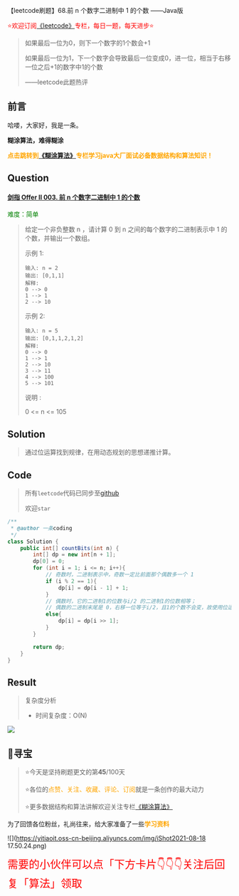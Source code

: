 【leetcode刷题】68.前 n 个数字二进制中 1 的个数 ——Java版

<font color=red>⭐欢迎订阅[《leetcode》](https://blog.csdn.net/skylibiao/category_10867560.html)专栏，每日一题，每天进步⭐</font>

>如果最后一位为0，则下一个数字的1个数会+1
>
>如果最后一位为1，下一个数字会导致最后一位变成0，进一位，相当于右移一位之后+1的数字中1的个数
>
>——leetcode此题热评

## 前言

哈喽，大家好，我是一条。

**糊涂算法，难得糊涂**

<font color=orange><b>点击跳转到[《糊涂算法》](https://blog.csdn.net/skylibiao/category_11292502.html?spm=1001.2014.3001.5482)专栏学习java大厂面试必备数据结构和算法知识！</b></font>

## Question

#### [剑指 Offer II 003. 前 n 个数字二进制中 1 的个数](https://leetcode-cn.com/problems/w3tCBm/)

<font color=green>难度：简单</font>

>给定一个非负整数 n ，请计算 0 到 n 之间的每个数字的二进制表示中 1 的个数，并输出一个数组。
>
> 
>
>示例 1:
>
>```
>输入: n = 2
>输出: [0,1,1]
>解释: 
>0 --> 0
>1 --> 1
>2 --> 10
>```
>
>示例 2:
>
>```
>输入: n = 5
>输出: [0,1,1,2,1,2]
>解释:
>0 --> 0
>1 --> 1
>2 --> 10
>3 --> 11
>4 --> 100
>5 --> 101
>```
>
>
>
>
>说明 :
>
>0 <= n <= 105
>
>
>

## Solution

>通过位运算找到规律，在用动态规划的思想递推计算。




## Code

>所有`leetcode`代码已同步至[github](https://github.com/lbsys)
>
>欢迎`star`

```java
/**
 * @author 一条coding
 */
class Solution {
    public int[] countBits(int n) {
        int[] dp = new int[n + 1];
        dp[0] = 0;
        for (int i = 1; i <= n; i++){
            // 奇数时，二进制表示中，奇数一定比前面那个偶数多一个 1
            if (i % 2 == 1){
                dp[i] = dp[i - 1] + 1;
            }
            // 偶数时，它的二进制1的位数与i/2 的二进制1的位数相等；
            // 偶数的二进制末尾是 0，右移一位等于i/2，且1的个数不会变，故使用位运算i>>1当作i/2
            else{
                dp[i] = dp[i >> 1];
            }
        }

        return dp;
    }
}
```

## Result

> 复杂度分析
>
> - 时间复杂度：O(N) 

![](https://yitiaoit.oss-cn-beijing.aliyuncs.com/img/image-20210918200941786.png)


## 🌈寻宝

>⭐今天是坚持刷题更文的第**45**/100天
>
>⭐各位的<font color=orange>点赞、关注、收藏、评论、订阅</font>就是一条创作的最大动力
>
>⭐更多数据结构和算法讲解欢迎关注专栏[《糊涂算法》](https://blog.csdn.net/skylibiao/category_11292502.html?spm=1001.2014.3001.5482)

为了回馈各位粉丝，礼尚往来，给大家准备了一些<font color=orange><b>学习资料</b></font>

![](https://yitiaoit.oss-cn-beijing.aliyuncs.com/img/iShot2021-08-18 17.50.24.png)

<font color=red size=5>需要的小伙伴可以点「下方卡片</u>👇👇👇关注后回复「算法」领取</font>

